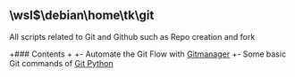 ## \\wsl$\debian\home\tk\git
All scripts related to Git and Github such as Repo creation and fork

+### Contents
+
+- Automate the Git Flow with [Gitmanager](gitmanager.ps1)
+- Some basic Git commands of [Git Python](gitpy.py)